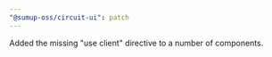 ```yaml
---
"@sumup-oss/circuit-ui": patch
---
```


Added the missing "use client" directive to a number of components.
